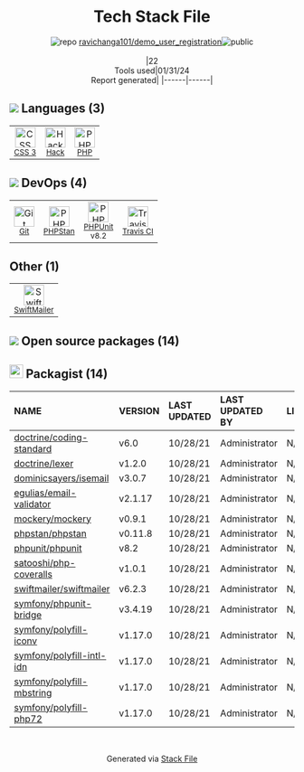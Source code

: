 <!--
&lt;--- Readme.md Snippet without images Start ---&gt;
## Tech Stack
ravichanga101/demo_user_registration is built on the following main stack:

- [PHP](http://www.php.net/) – Languages
- [Hack](http://hacklang.org/) – Languages
- [PHPUnit](https://phpunit.de/) – Testing Frameworks
- [PHPStan](https://github.com/phpstan/phpstan) – Code Review
- [Travis CI](http://travis-ci.com/) – Continuous Integration

Full tech stack [here](/techstack.md)

&lt;--- Readme.md Snippet without images End ---&gt;

&lt;--- Readme.md Snippet with images Start ---&gt;
## Tech Stack
ravichanga101/demo_user_registration is built on the following main stack:

- <img width='25' height='25' src='https://img.stackshare.io/service/991/hwUcGZ41_400x400.jpg' alt='PHP'/> [PHP](http://www.php.net/) – Languages
- <img width='25' height='25' src='https://img.stackshare.io/service/1208/download.png' alt='Hack'/> [Hack](http://hacklang.org/) – Languages
- <img width='25' height='25' src='https://img.stackshare.io/service/1616/1_WsEnddd5Y4EgEHsT054kUQ.jpeg' alt='PHPUnit'/> [PHPUnit](https://phpunit.de/) – Testing Frameworks
- <img width='25' height='25' src='https://img.stackshare.io/service/8333/phpst.png' alt='PHPStan'/> [PHPStan](https://github.com/phpstan/phpstan) – Code Review
- <img width='25' height='25' src='https://img.stackshare.io/service/460/Lu6cGu0z_400x400.png' alt='Travis CI'/> [Travis CI](http://travis-ci.com/) – Continuous Integration

Full tech stack [here](/techstack.md)

&lt;--- Readme.md Snippet with images End ---&gt;
-->
<div align="center">

# Tech Stack File
![](https://img.stackshare.io/repo.svg "repo") [ravichanga101/demo_user_registration](https://github.com/ravichanga101/demo_user_registration)![](https://img.stackshare.io/public_badge.svg "public")
<br/><br/>
|22<br/>Tools used|01/31/24 <br/>Report generated|
|------|------|
</div>

## <img src='https://img.stackshare.io/languages.svg'/> Languages (3)
<table><tr>
  <td align='center'>
  <img width='36' height='36' src='https://img.stackshare.io/service/6727/css.png' alt='CSS 3'>
  <br>
  <sub><a href="https://developer.mozilla.org/en-US/docs/Web/CSS/CSS3">CSS 3</a></sub>
  <br>
  <sub></sub>
</td>

<td align='center'>
  <img width='36' height='36' src='https://img.stackshare.io/service/1208/download.png' alt='Hack'>
  <br>
  <sub><a href="http://hacklang.org/">Hack</a></sub>
  <br>
  <sub></sub>
</td>

<td align='center'>
  <img width='36' height='36' src='https://img.stackshare.io/service/991/hwUcGZ41_400x400.jpg' alt='PHP'>
  <br>
  <sub><a href="http://www.php.net/">PHP</a></sub>
  <br>
  <sub></sub>
</td>

</tr>
</table>

## <img src='https://img.stackshare.io/devops.svg'/> DevOps (4)
<table><tr>
  <td align='center'>
  <img width='36' height='36' src='https://img.stackshare.io/service/1046/git.png' alt='Git'>
  <br>
  <sub><a href="http://git-scm.com/">Git</a></sub>
  <br>
  <sub></sub>
</td>

<td align='center'>
  <img width='36' height='36' src='https://img.stackshare.io/service/8333/phpst.png' alt='PHPStan'>
  <br>
  <sub><a href="https://github.com/phpstan/phpstan">PHPStan</a></sub>
  <br>
  <sub></sub>
</td>

<td align='center'>
  <img width='36' height='36' src='https://img.stackshare.io/service/1616/1_WsEnddd5Y4EgEHsT054kUQ.jpeg' alt='PHPUnit'>
  <br>
  <sub><a href="https://phpunit.de/">PHPUnit</a></sub>
  <br>
  <sub>v8.2</sub>
</td>

<td align='center'>
  <img width='36' height='36' src='https://img.stackshare.io/service/460/Lu6cGu0z_400x400.png' alt='Travis CI'>
  <br>
  <sub><a href="http://travis-ci.com/">Travis CI</a></sub>
  <br>
  <sub></sub>
</td>

</tr>
</table>

## Other (1)
<table><tr>
  <td align='center'>
  <img width='36' height='36' src='https://img.stackshare.io/service/1815/logosf_positif_03_icon_normal.png' alt='SwiftMailer'>
  <br>
  <sub><a href="http://swiftmailer.org/">SwiftMailer</a></sub>
  <br>
  <sub></sub>
</td>

</tr>
</table>


## <img src='https://img.stackshare.io/group.svg' /> Open source packages (14)</h2>

## <img width='24' height='24' src='https://img.stackshare.io/package_manager/1778/default_90cb8b66e85ae5b95928b10bb076ab6a27c7e151.png'/> Packagist (14)

|NAME|VERSION|LAST UPDATED|LAST UPDATED BY|LICENSE|VULNERABILITIES|
|:------|:------|:------|:------|:------|:------|
|[doctrine/coding-standard](https://packagist.org/doctrine/coding-standard)|v6.0|10/28/21|Administrator |N/A|N/A|
|[doctrine/lexer](https://packagist.org/doctrine/lexer)|v1.2.0|10/28/21|Administrator |N/A|N/A|
|[dominicsayers/isemail](https://packagist.org/dominicsayers/isemail)|v3.0.7|10/28/21|Administrator |N/A|N/A|
|[egulias/email-validator](https://packagist.org/egulias/email-validator)|v2.1.17|10/28/21|Administrator |N/A|N/A|
|[mockery/mockery](https://packagist.org/mockery/mockery)|v0.9.1|10/28/21|Administrator |N/A|N/A|
|[phpstan/phpstan](https://packagist.org/phpstan/phpstan)|v0.11.8|10/28/21|Administrator |N/A|N/A|
|[phpunit/phpunit](https://packagist.org/phpunit/phpunit)|v8.2|10/28/21|Administrator |N/A|N/A|
|[satooshi/php-coveralls](https://packagist.org/satooshi/php-coveralls)|v1.0.1|10/28/21|Administrator |N/A|N/A|
|[swiftmailer/swiftmailer](https://packagist.org/swiftmailer/swiftmailer)|v6.2.3|10/28/21|Administrator |N/A|N/A|
|[symfony/phpunit-bridge](https://packagist.org/symfony/phpunit-bridge)|v3.4.19|10/28/21|Administrator |N/A|N/A|
|[symfony/polyfill-iconv](https://packagist.org/symfony/polyfill-iconv)|v1.17.0|10/28/21|Administrator |N/A|N/A|
|[symfony/polyfill-intl-idn](https://packagist.org/symfony/polyfill-intl-idn)|v1.17.0|10/28/21|Administrator |N/A|N/A|
|[symfony/polyfill-mbstring](https://packagist.org/symfony/polyfill-mbstring)|v1.17.0|10/28/21|Administrator |N/A|N/A|
|[symfony/polyfill-php72](https://packagist.org/symfony/polyfill-php72)|v1.17.0|10/28/21|Administrator |N/A|N/A|

<br/>
<div align='center'>

Generated via [Stack File](https://github.com/marketplace/stack-file)
